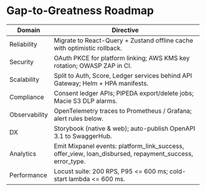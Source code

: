 # Gap-to-Greatness Roadmap

| Domain        | Directive                                                                                               |
| ------------- | ------------------------------------------------------------------------------------------------------- |
| Reliability   | Migrate to React-Query + Zustand offline cache with optimistic rollback.                                |
| Security      | OAuth PKCE for platform linking; AWS KMS key rotation; OWASP ZAP in CI.                                 |
| Scalability   | Split to Auth, Score, Ledger services behind API Gateway; Helm + HPA manifests.                         |
| Compliance    | Consent ledger APIs; PIPEDA export/delete jobs; Macie S3 DLP alarms.                                    |
| Observability | OpenTelemetry traces to Prometheus / Grafana; alert rules below.                                        |
| DX            | Storybook (native & web); auto-publish OpenAPI 3.1 to SwaggerHub.                                       |
| Analytics     | Emit Mixpanel events: platform_link_success, offer_view, loan_disbursed, repayment_success, error_type. |
| Performance   | Locust suite: 200 RPS, P95 <= 600 ms; cold-start lambda <= 600 ms.                                      |
